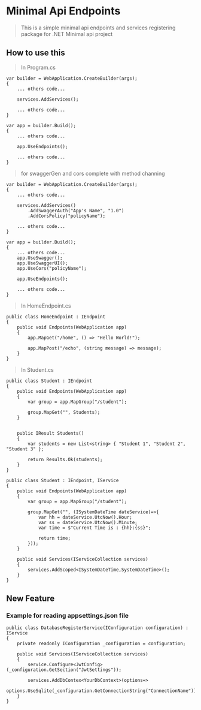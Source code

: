 # Minimal Api Endpoints

> This is a simple minimal api endpoints and services registering package for .NET Minimal api project

## How to use this

> In Program.cs

```code
var builder = WebApplication.CreateBuilder(args);
{
    ... others code...

    services.AddServices();

    ... others code...
}
```

```code
var app = builder.Build();
{
    ... others code...

    app.UseEndpoints();

    ... others code...
}
```

> for swaggerGen and cors complete with method channing

```code
var builder = WebApplication.CreateBuilder(args);
{
    ... others code...

    services.AddServices()
        .AddSwaggerAuth("App's Name", "1.0")
        .AddCorsPolicy("policyName");

    ... others code...
}
```

```code
var app = builder.Build();
{
    ... others code...
    app.UseSwagger();
    app.UseSwaggerUI();
    app.UseCors("policyName");

    app.UseEndpoints();

    ... others code...
}
```

> In HomeEndpoint.cs

```code
public class HomeEndpoint : IEndpoint
{
    public void Endpoints(WebApplication app)
    {
        app.MapGet("/home", () => "Hello World!");

        app.MapPost("/echo", (string message) => message);
    }
}
```

> In Student.cs

```code
public class Student : IEndpoint
{
    public void Endpoints(WebApplication app)
    {
        var group = app.MapGroup("/student");

        group.MapGet("", Students);
    }


    public IResult Students()
    {
        var students = new List<string> { "Student 1", "Student 2", "Student 3" };

        return Results.Ok(students);
    }
}
```

```code
public class Student : IEndpoint, IService
{
    public void Endpoints(WebApplication app)
    {
        var group = app.MapGroup("/student");

        group.MapGet("", (ISystemDateTime dateService)=>{
            var hh = dateService.UtcNow().Hour;
            var ss = dateService.UtcNow().Minute;
            var time = $"Current Time is : {hh}:{ss}";

            return time;
        }));
    }

    public void Services(IServiceCollection services)
    {
        services.AddScoped<ISystemDateTime,SystemDateTime>();
    }
}
```

## New Feature

### Example for reading appsettings.json file

```code
public class DatabaseRegisterService(IConfiguration configuration) : IService
{
    private readonly IConfiguration _configuration = configuration;

    public void Services(IServiceCollection services)
    {
        service.Configure<JwtConfig>(_configuration.GetSection("JwtSettings"));

        services.AddDbContex<YourDbContext>(options=>
            options.UseSqlite(_configuration.GetConnectionString("ConnectionName")));
    }
}
```
